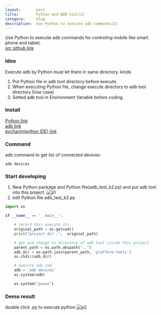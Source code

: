 ```yaml
---
layout:       post
title:        Python and ADB tool(2)
category:     blog
description:  Use Python to execute adb commands(2)
---
```

Use Python to execute adb commands for controling mobile like smart phone and tablet.<br>
[src github link](https://github.com/u0652804/python_adb)

### Idea
Execute adb by Python must let there in same directory.
kinds
1. Put Python file in adb tool directory before execute.
2. When executing Python file, change execute directory to adb tool directory.(Use case)
3. Setted adb tool in Environment Variable before coding.

### Install
[Python link](https://www.python.org/downloads/)<br>
[adb link](https://developer.android.com/studio/releases/platform-tools "adb link")<br>
[pycharm(python IDE) link](https://www.jetbrains.com/pycharm/)<br>

### Command
adb command to get list of connected devices:
```shell
adb devices
```
### Start developing
1. New Python package and Python file(adb_test_k2.py) and put adb tool into this project.
![p1](https://github.com/u0652804/u0652804.github.io/blob/master/images/other/up_res/Python_adb2/Python_adb2_p1.png?raw=true)
2. edit Python file
adb_test_k2.py

```python
import os

if __name__ == '__main__':

    # record this execute dir.
    original_path = os.getcwd()
    print("project dir :",  original_path)

    # get and change to directory of adb tool inside this project
    parent_path = os.path.abspath("..")
    adb_dir = os.path.join(parent_path, 'platform-tools')
    os.chdir(adb_dir)

    # execute adb cmd
    adb = 'adb devices'
    os.system(adb)

    os.system("pause")


```
### Demo result
double click .py to execute python
![p2](https://github.com/u0652804/u0652804.github.io/blob/master/images/other/up_res/Python_adb2/Python_adb2_p2.png?raw=true)
